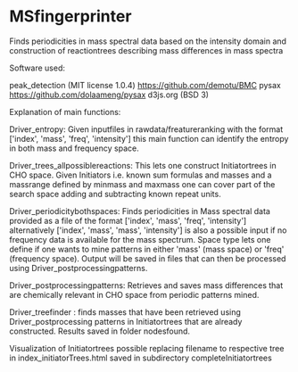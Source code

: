 # MSfingerprinter
Finds periodicities in mass spectral data based on the intensity domain and construction of reactiontrees describing mass differences in mass spectra

Software used:

peak_detection (MIT license 1.0.4) https://github.com/demotu/BMC
pysax https://github.com/dolaameng/pysax
d3js.org (BSD 3)


Explanation of main functions:

Driver_entropy: Given inputfiles in rawdata/freatureranking with the format ['index', 'mass', 'freq', 'intensity']
this main function can identify the entropy in both mass and frequency space.

Driver_trees_allpossiblereactions: This lets one construct Initiatortrees in CHO space. Given Initiators i.e.
known sum formulas and masses and a massrange defined by minmass and maxmass one can cover part of the
search space adding and subtracting known repeat units.

Driver_periodicitybothspaces: Finds periodicities in Mass spectral data provided as a file of the format
['index', 'mass', 'freq', 'intensity'] alternatively ['index', 'mass', 'mass', 'intensity'] is also a possible input
if no frequency data is available for the mass spectrum. Space type lets one define if one wants to mine
patterns in either 'mass' (mass space) or 'freq' (frequency space). Output will be saved in files that can
then be processed using Driver_postprocessingpatterns.

Driver_postprocessingpatterns: Retrieves and saves mass differences that are chemically relevant in CHO space from periodic patterns
mined.

Driver_treefinder : finds masses that have been retrieved using Driver_postprocessing patterns
in Initiatortrees that are already constructed. Results saved in folder nodesfound.

Visualization of Initiatortrees possible replacing filename to respective tree
in index_initiatorTrees.html saved in subdirectory completeInitiatortrees
